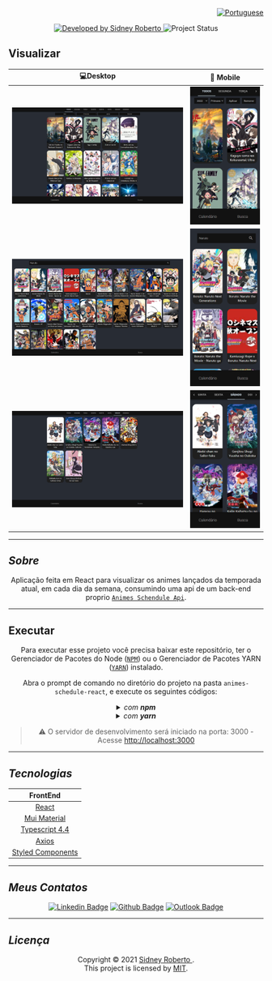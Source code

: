 <div align="right">

[![Portuguese](https://cdn-icons-png.flaticon.com/32/3022/3022546.png)](README.md)

</div>
<p align="center"> 
  <a href="https://github.com/SidneyRoberto9">
    <img alt="Developed by Sidney Roberto" src="https://img.shields.io/badge/Developer-Sidney_Roberto-%3498db?color=3498db&style=for-the-badge&label=Desenvolvedor">
  </a>  
  <img alt="Project Status" src="https://img.shields.io/badge/Finalizado-498db?color=green&style=for-the-badge&label=Status">

## </p>

## **Visualizar**

<div align="center">


|                              :computer:Desktop                              |                              :iphone: Mobile                               |
| :-------------------------------------------------------------------------: | :------------------------------------------------------------------------: |
|  <kbd><img src=".github/previews/desktop-preview.png" alt="Tablet"/></kbd>  |  <kbd><img src=".github/previews/mobile-preview.png" alt="Mobile"/></kbd>  |
| <kbd><img src=".github/previews/desktop-preview-2.png" alt="Tablet"/></kbd> | <kbd><img src=".github/previews/mobile-preview-2.png" alt="Mobile"/></kbd> |
| <kbd><img src=".github/previews/desktop-preview-3.png" alt="Tablet"/></kbd> | <kbd><img src=".github/previews/mobile-preview-3.png" alt="Mobile"/></kbd> |

</div>
  
---
## _Sobre_

<div align="center">

Aplicação feita em React para visualizar os animes lançados da temporada atual, em cada dia da semana, consumindo uma api de um back-end proprio [`Animes Schendule Api`](https://github.com/SidneyRoberto9/animes-schedule-api).

---

</div>

</div>

## **Executar**

<div align="center">

Para executar esse projeto você precisa baixar este repositório, ter o Gerenciador de Pacotes do Node ([`NPM`](https://www.npmjs.com/get-npm)) ou o Gerenciador de Pacotes YARN ([`YARN`](https://yarnpkg.com/getting-started)) instalado.

Abra o prompt de comando no diretório do projeto na pasta <code>animes-schedule-react</code>, e execute os seguintes códigos:

<details>
  <summary><i>com <b>npm</b></i></summary>
  
  ```bash
  # Instalar dependências
  $ npm install ou npm i

# Iniciar o servidor de desenvolvimento

$ npm start

````

</details>

<details>
<summary><i>com <b>yarn</b></i></summary>

```bash
# Instalar dependências
$ yarn install

# Iniciar o servidor de desenvolvimento
$ yarn start

````

</details>

> ⚠️ O servidor de desenvolvimento será iniciado na porta: 3000 - Acesse <http://localhost:3000>

</div>

---

## _Tecnologias_

<div align="center">

|                      FrontEnd                       |
| :-------------------------------------------------: |
|         [React](https://pt-br.reactjs.org/)         |
|         [Mui Material](https://mui.com/pt/)         |
|  [Typescript 4.4](https://www.typescriptlang.org/)  |
|   [Axios](https://axios-http.com/ptbr/docs/intro)   |
| [Styled Components](https://styled-components.com/) |

</div>

---

## _Meus Contatos_

<div align="center">

[![Linkedin Badge](https://img.shields.io/badge/-Sidney_Roberto-blue?style=flat-square&logo=Linkedin&logoColor=white)](https://www.linkedin.com/in/sidney-roberto-147076145/)
[![Github Badge](https://img.shields.io/badge/-Sidney_Roberto-000?style=flat-square&logo=Github&logoColor=white)](https://github.com/SidneyRoberto9)
[![Outlook Badge](https://img.shields.io/badge/-Sidney_Roberto-0078d4?style=flat-square&logo=microsoft-outlook&logoColor=white)](mailto:sidneyrpsilva@gmail.com)

</div>

---

## _Licença_

<div align="center">

Copyright ©️ 2021 [ Sidney Roberto ](https://github.com/SidneyRoberto9).<br />
This project is licensed by [MIT](./LICENSE).

</div>
